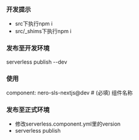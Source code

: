 
### 开发提示

 - src下执行npm i
 - src/_shims下执行npm i


### 发布至开发环境

serverless publish --dev

### 使用 

component: nero-sls-nextjs@dev # (必填) 组件名称


### 发布至正式环境

- 修改serverless.component.yml里的version
- serverless publish
